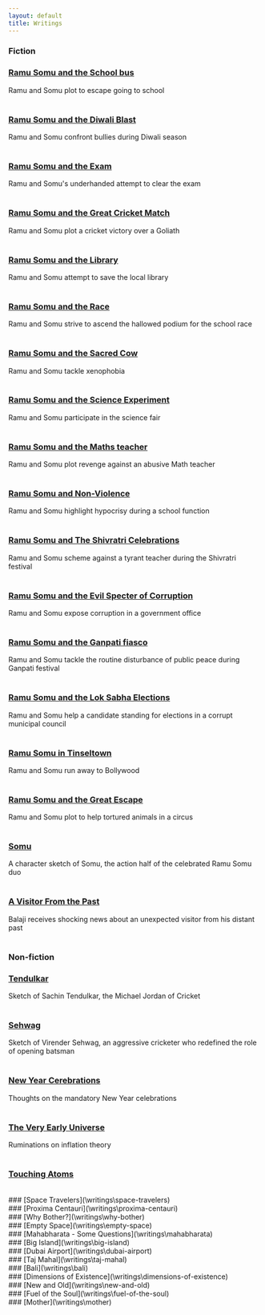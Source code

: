 ```yaml
---
layout: default
title: Writings
---
```

### Fiction

### [Ramu Somu and the School bus](\writings\Ramu%20Somu%20and%20the%20School%20bus)
Ramu and Somu plot to escape going to school
<br/>
<br/>
### [Ramu Somu and the Diwali Blast](\writings\Ramu%20Somu%20and%20the%20Diwali%20Blast)
Ramu and Somu confront bullies during Diwali season
<br/>
<br/>
### [Ramu Somu and the Exam](\writings\Ramu%20Somu%20and%20the%20Exam)
Ramu and Somu's underhanded attempt to clear the exam 
<br/>
<br/>
### [Ramu Somu and the Great Cricket Match](\writings\Ramu%20Somu%20and%20the%20Great%20Cricket%20Match)
Ramu and Somu plot a cricket victory over a Goliath 
<br/>
<br/>
### [Ramu Somu and the Library](\writings\Ramu%20Somu%20and%20the%20Library)
Ramu and Somu attempt to save the local library
<br/>
<br/>
### [Ramu Somu and the Race](\writings\Ramu%20Somu%20and%20the%20Race)
Ramu and Somu strive to ascend the hallowed podium for the school race
<br/>
<br/>
### [Ramu Somu and the Sacred Cow](\writings\Ramu%20Somu%20and%20the%20Sacred%20Cow)
Ramu and Somu tackle xenophobia 
<br/>
<br/>
### [Ramu Somu and the Science Experiment](\writings\Ramu%20Somu%20and%20the%20Science%20Experiment)
Ramu and Somu participate in the science fair
<br/>
<br/>
### [Ramu Somu and the Maths teacher](\writings\Ramu%20Somu%20and%20the%20Maths%20teacher)
Ramu and Somu plot revenge against an abusive Math teacher
<br/>
<br/>
### [Ramu Somu and Non-Violence](\writings\Ramu%20Somu%20and%20Non-Violence)
Ramu and Somu highlight hypocrisy during a school function
<br/>
<br/>
### [Ramu Somu and The Shivratri Celebrations](\writings\Ramu%20Somu%20and%20The%20Shivratri%20Celebrations)
Ramu and Somu scheme against a tyrant teacher during the Shivratri festival 
<br/>
<br/>
### [Ramu Somu and the Evil Specter of Corruption](\writings\Ramu%20Somu%20and%20the%20Evil%20Specter%20of%20Corruption)
Ramu and Somu expose corruption in a government office
<br/>
<br/>
### [Ramu Somu and the Ganpati fiasco](\writings\Ramu%20Somu%20and%20the%20Ganpati%20fiasco)
Ramu and Somu tackle the routine disturbance of public peace during Ganpati festival
<br/>
<br/>
### [Ramu Somu and the Lok Sabha Elections](\writings\Ramu%20Somu%20and%20the%20Lok%20Sabha%20Elections)
Ramu and Somu help a candidate standing for elections in a corrupt municipal council
<br/>
<br/>
### [Ramu Somu in Tinseltown](\writings\Ramu%20Somu%20in%20Tinseltown)
Ramu and Somu run away to Bollywood
<br/>
<br/>
### [Ramu Somu and the Great Escape](\writings\Ramu%20Somu%20and%20the%20Great%20Escape)
Ramu and Somu plot to help tortured animals in a circus
<br/>
<br/>
### [Somu](\writings\somu)
A character sketch of Somu, the action half of the celebrated Ramu Somu duo
<br/>
<br/>
### [A Visitor From the Past](\writings\A%20Visitor%20From%20the%20Past)
Balaji receives shocking news about an unexpected visitor from his distant past
<br/>
<br/>

### Non-fiction

### [Tendulkar](\writings\Tendulkar)
Sketch of Sachin Tendulkar, the Michael Jordan of Cricket
<br/>
<br/>
### [Sehwag](\writings\Sehwag)
Sketch of Virender Sehwag, an aggressive cricketer who redefined the role of opening batsman
<br/>
<br/>
### [New Year Cerebrations](\writings\new-year-cerebrations)
Thoughts on the mandatory New Year celebrations
<br/>
<br/>
### [The Very Early Universe](\writings\the-very-early-universe)
Ruminations on inflation theory
<br/>
<br/>
### [Touching Atoms](\writings\touching-atoms)
<br/>
### [Space Travelers](\writings\space-travelers)
<br/>
### [Proxima Centauri](\writings\proxima-centauri)
<br/>
### [Why Bother?](\writings\why-bother)
<br/>
### [Empty Space](\writings\empty-space)
<br/>
### [Mahabharata - Some Questions](\writings\mahabharata)
<br/>
### [Big Island](\writings\big-island)
<br/>
### [Dubai Airport](\writings\dubai-airport)
<br/>
### [Taj Mahal](\writings\taj-mahal)
<br/>
### [Bali](\writings\bali)
<br/>
### [Dimensions of Existence](\writings\dimensions-of-existence)
<br/>
### [New and Old](\writings\new-and-old)
<br/>
### [Fuel of the Soul](\writings\fuel-of-the-soul)
<br/>
### [Mother](\writings\mother)
